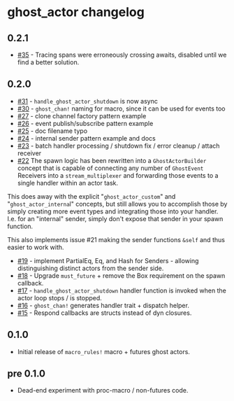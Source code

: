 # ghost_actor changelog

## 0.2.1

- [#35](https://github.com/holochain/ghost_actor/pull/35) - Tracing spans were erroneously crossing awaits, disabled until we find a better solution.

## 0.2.0

- [#31](https://github.com/holochain/ghost_actor/pull/31) - `handle_ghost_actor_shutdown` is now async
- [#30](https://github.com/holochain/ghost_actor/pull/30) - `ghost_chan!` naming for macro, since it can be used for events too
- [#27](https://github.com/holochain/ghost_actor/pull/27) - clone channel factory pattern example
- [#26](https://github.com/holochain/ghost_actor/pull/26) - event publish/subscribe pattern example
- [#25](https://github.com/holochain/ghost_actor/pull/25) - doc filename typo
- [#24](https://github.com/holochain/ghost_actor/pull/24) - internal sender pattern example and docs
- [#23](https://github.com/holochain/ghost_actor/pull/23) - batch handler processing / shutdown fix / error cleanup / attach receiver
- [#22](https://github.com/holochain/ghost_actor/pull/22)
The spawn logic has been rewritten into a `GhostActorBuilder` concept that is capable of connecting any number of `GhostEvent` Receivers into a `stream_multiplexer` and forwarding those events to a single handler within an actor task.

This does away with the explicit "`ghost_actor_custom`" and "`ghost_actor_interna`l" concepts, but still allows you to accomplish those by simply creating more event types and integrating those into your handler. I.e. for an "internal" sender, simply don't expose that sender in your spawn function.

This also implements issue #21 making the sender functions `&self` and thus easier to work with.
- [#19](https://github.com/holochain/ghost_actor/pull/19) - implement PartialEq, Eq, and Hash for Senders - allowing distinguishing distinct actors from the sender side.
- [#18](https://github.com/holochain/ghost_actor/pull/18) - Upgrade `must_future` + remove the Box requirement on the spawn callback.
- [#17](https://github.com/holochain/ghost_actor/pull/17) - `handle_ghost_actor_shutdown` handler function is invoked when the actor loop stops / is stopped.
- [#16](https://github.com/holochain/ghost_actor/pull/16) - `ghost_chan!` generates handler trait + dispatch helper.
- [#15](https://github.com/holochain/ghost_actor/pull/15) - Respond callbacks are structs instead of dyn closures.

## 0.1.0

- Initial release of `macro_rules!` macro + futures ghost actors.

## pre 0.1.0

- Dead-end experiment with proc-macro / non-futures code.
